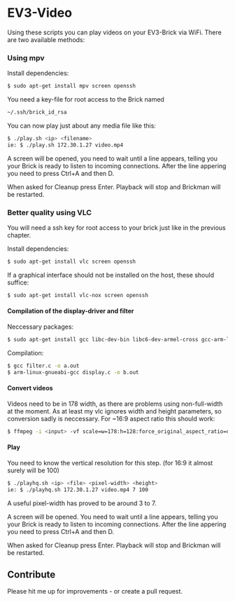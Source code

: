 # EV3-Video

Using these scripts you can play videos on your EV3-Brick via WiFi.
There are two available methods:

### Using mpv

Install dependencies:

```sh
$ sudo apt-get install mpv screen openssh
```

You need a key-file for root access to the Brick named

```sh
~/.ssh/brick_id_rsa
```

You can now play just about any media file like this:

```sh
$ ./play.sh <ip> <filename>
ie: $ ./play.sh 172.30.1.27 video.mp4
```

A screen will be opened, you need to wait until a line appears, telling you your Brick is ready to listen to incoming connections.
After the line appering you need to press Ctrl+A and then D.

When asked for Cleanup press Enter. Playback will stop and Brickman will be restarted.

### Better quality using VLC

You will need a ssh key for root access to your brick just like in the previous chapter.

Install dependencies:

```sh
$ sudo apt-get install vlc screen openssh
```
If a graphical interface should not be installed on the host, these should suffice:
```sh
$ sudo apt-get install vlc-nox screen openssh
```

#### Compilation of the display-driver and filter

Neccessary packages:
```sh
$ sudo apt-get install gcc libc-dev-bin libc6-dev-armel-cross gcc-arm-linux-gnueabi
```

Compilation:

```sh
$ gcc filter.c -o a.out
$ arm-linux-gnueabi-gcc display.c -o b.out
```

#### Convert videos

Videos need to be in 178 width, as there are problems using non-full-width at the moment. As at least my vlc ignores width and height parameters, so conversion sadly is neccessary.
For ~16:9 aspect ratio this should work:
```sh
$ ffmpeg -i <input> -vf scale=w=178:h=128:force_original_aspect_ratio=decrease,"pad=ceil(iw/2)*2:ceil(ih/2)*2":color=white <output>
```

#### Play

You need to know the vertical resolution for this step. (for 16:9 it almost surely will be 100)

```sh
$ ./playhq.sh <ip> <file> <pixel-width> <height>
ie: $ ./playhq.sh 172.30.1.27 video.mp4 7 100
```
A useful pixel-width has proved to be around 3 to 7.

A screen will be opened. You need to wait until a line appears, telling you your Brick is ready to listen to incoming connections.
After the line appering you need to press Ctrl+A and then D.

When asked for Cleanup press Enter. Playback will stop and Brickman will be restarted.

## Contribute

Please hit me up for improvements - or create a pull request.

